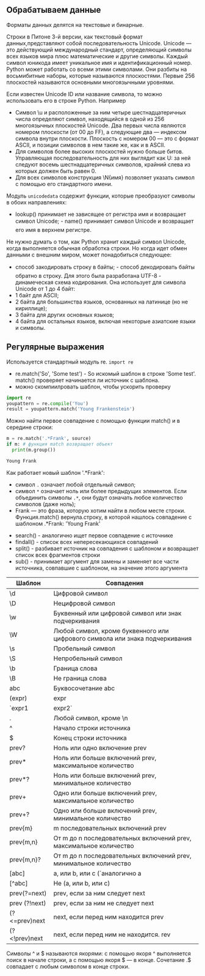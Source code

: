 ## Обрабатываем данные
Форматы данных делятся на текстовые и бинарные. 

Строки в Питоне 3-й версии, как текстовый формат данных,представляют собой последовательность Unicode. Unicode — это действующий международный стандарт, определяющий символы всех языков мира плюс математические и другие символы. Каждый символ юникода имеет уникальное имя и идентификационный номер. Python может работать со всеми этими символами. Они разбиты на восьмибитные наборы, которые называются плоскостями. Первые 256 плоскостей называются основными многоязычными уровнями.

Если известен Unicode ID или название символа, то можно использовать его в строке Python. Например
- Символ \u и расположенные за ним четыре шестнадцатеричных числа определяют символ, находящийся в одной из 256 многоязычных плоскостей Unicode. Два первых числа являются номером плоскости (от 00 до FF), а следующие два — индексом символа внутри плоскости. Плоскость с номером 00 — это с формат ASCII, и позиции символов в нем такие же, как и в ASCII.
- Для символов более высоких плоскостей нужно больше битов. Управляющая последовательность для них выглядит как U: за ней следуют восемь шестнадцатеричных символов, крайний слева из которых должен быть равен 0.
- Для всех символов конструкция \N{имя} позволяет указать символ с помощью его стандартного имени.

Модуль `unicodedata` содержит функции, которые преобразуют символы в обоих направлениях:
- lookup() принимает не зависящее от регистра имя и возвращает символ Unicode;
- name() принимает символ Unicode и возвращает его имя в верхнем регистре.

Не нужно думать о том, как Python хранит каждый символ Unicode, когда выполняется обычная обработка строки. Но когда идет обмен данными с внешним миром, может понадобиться следующее:
- способ закодировать строку в байты;
- способ декодировать байты обратно в строку.
Для этого была разработана UTF-8 - динамеческая схема кодирования. Она использует для символа Unicode от 1 до 4 байт:
- 1 байт для ASCII;
- 2 байта для большинства языков, основанных на латинице (но не кириллице);
- 3 байта для других основных языков;
- 4 байта для остальных языков, включая некоторые азиатские языки и символы.

## Регулярные выражения
Используется стандартный модуль re. `import re`
- re.match('So', 'Some test') - So искомый шаблон в строке 'Some test'. match() проверяет начинается ли источник с шаблона.
- можно скомпиилровать шаблон, чтобы ускорить проверку
```python
import re
youpattern = re.compile('You')
result = youpattern.match('Young Frankenstein')
```
Можно найти первое совпадение с помощью функции match() и в середине строки:
```python
m = re.match('.*Frank', source)
if m: # функция match возвращает объект
  print(m.group())

Young Frank
```
Как работает новый шаблон '.*Frank':
  * символ `.` означает любой отдельный символ;
  * символ `*` означает ноль или более предыдущих элементов. Если объединить символы `.*`, они будут означать любое количество символов (даже ноль);
  * Frank — это фраза, которую хотим найти в любом месте строки. Функция.match() вернула.строку, в которой нашлось совпадение с шаблоном .*Frank: 'Young Frank'

- search() - аналогично ищет первое совпадение с источнике
- findall() - список всех непересекающихся совпадений
- split() - разбивает источник на совпадения с шаблоном и возвращает список всех фрагментов строки
- sub() - принимает аргумент для замены и заменяет все части источника, совпавшие с шаблоном, на значение этого аргумента

| Шаблон | Совпадения |
| --- | --- |
| \d | Цифровой символ |
| \D | Нецифровой символ |
| \w | Буквенный или цифровой символ или знак подчеркивания |
| \W | Любой символ, кроме буквенного или цифрового символа или знака подчеркивания |
| \s | Пробельный символ |
| \S | Непробельный символ |
| \b | Граница слова |
| \B | Не граница слова |
abc | Буквосочетание abc |
| (expr) | expr |
| `expr1 | expr2` | expr1 или expr2 |
| . | Любой символ, кроме \n |
| ^ | Начало строки источника |
| $ | Конец строки источника |
| prev? | Ноль или одно включение prev |
| prev* | Ноль или больше включений prev, максимальное количество |
| prev*? | Ноль или больше включений prev, минимальное количество |
| prev+ | Одно или больше включений prev, максимальное количество |
| prev+? | Одно или больше включений prev, минимальное количество |
| prev{m} | m последовательных включений prev |
| prev{m,n} | От m до n последовательных включений prev, максимальное количество |
| prev{m,n}? | От m до n последовательных включений prev, минимальное количество |
| [abc] | a, или b, или c (`аналогично a|b|c`) |
| [^abc] | Не (a, или b, или c) |
| prev(?=next) | prev, если за ним следует next |
| prev (?!next) | prev, если за ним не следует next |
| (?<=prev)next | next, если перед ним находится prev |
| (?<!prev)next | next, если перед ним не находится. rev |

Символы ^ и $ называются якорями: с помощью якоря ^ выполняется поиск в начале строки, а с помощью якоря $ — в конце. Сочетание .$ совпадает с любым символом в конце строки. 



